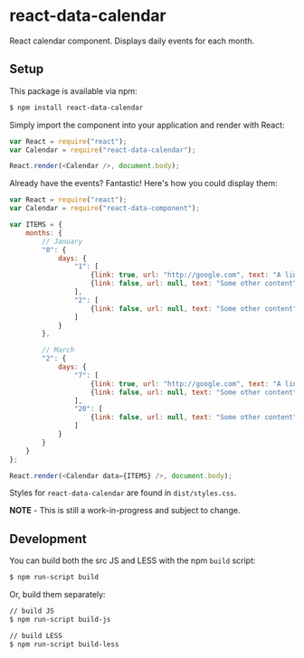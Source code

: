 # react-data-calendar
React calendar component. Displays daily events for each month.

## Setup
This package is available via npm:

```bash
$ npm install react-data-calendar
```

Simply import the component into your application and render with React:

```javascript
var React = require("react");
var Calendar = require("react-data-calendar");

React.render(<Calendar />, document.body);
```

Already have the events? Fantastic! Here's how you could display them:

```javascript
var React = require("react");
var Calendar = require("react-data-component");

var ITEMS = {
	months: {
		// January
		"0": {
			days: {
				"1": [
					{link: true, url: "http://google.com", text: "A link to content"},
					{link: false, url: null, text: "Some other content"}
				],
				"2": [
					{link: false, url: null, text: "Some other content"}
				]
			}
		},

		// March
		"2": {
			days: {
				"7": [
					{link: true, url: "http://google.com", text: "A link to content"},
					{link: false, url: null, text: "Some other content"}
				],
				"20": [
					{link: false, url: null, text: "Some other content"}
				]
			}
		}
	}
};

React.render(<Calendar data={ITEMS} />, document.body);
```

Styles for ```react-data-calendar``` are found in ```dist/styles.css```.

**NOTE** - This is still a work-in-progress and subject to change.

## Development

You can build both the src JS and LESS with the npm ```build``` script:

```bash
$ npm run-script build
```

Or, build them separately:

```bash
// build JS
$ npm run-script build-js

// build LESS
$ npm run-script build-less
```